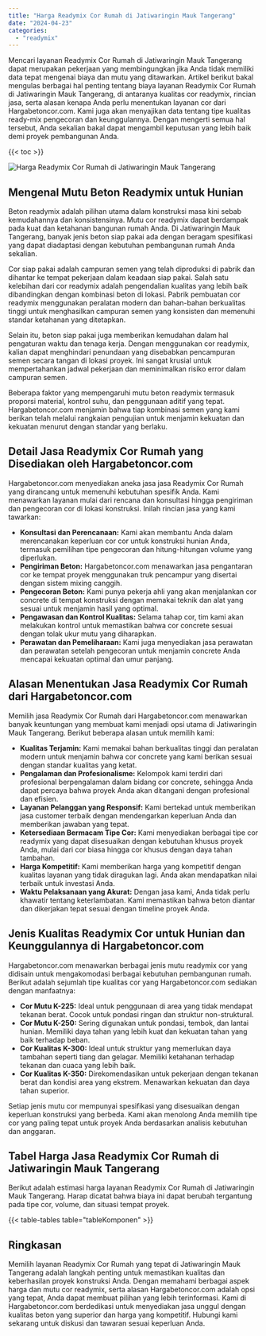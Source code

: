 ```yaml
---
title: "Harga Readymix Cor Rumah di Jatiwaringin Mauk Tangerang"
date: "2024-04-23"
categories: 
  - "readymix"
---
```



Mencari layanan Readymix Cor Rumah di Jatiwaringin Mauk Tangerang dapat merupakan pekerjaan yang membingungkan jika Anda tidak memiliki data tepat mengenai biaya dan mutu yang ditawarkan. Artikel berikut bakal mengulas berbagai hal penting tentang biaya layanan Readymix Cor Rumah di Jatiwaringin Mauk Tangerang, di antaranya kualitas cor readymix, rincian jasa, serta alasan kenapa Anda perlu menentukan layanan cor dari Hargabetoncor.com. Kami juga akan menyajikan data tentang tipe kualitas ready-mix pengecoran dan keunggulannya. Dengan mengerti semua hal tersebut, Anda sekalian bakal dapat mengambil keputusan yang lebih baik demi proyek pembangunan Anda.

{{< toc >}}

![Harga Readymix Cor Rumah di Jatiwaringin Mauk Tangerang](https://hargareadymixid.github.io/hbc/readymix-hbc%20(43).png)

## Mengenal Mutu Beton Readymix untuk Hunian

Beton readymix adalah pilihan utama dalam konstruksi masa kini sebab kemudahannya dan konsistensinya. Mutu cor readymix dapat berdampak pada kuat dan ketahanan bangunan rumah Anda. Di Jatiwaringin Mauk Tangerang, banyak jenis beton siap pakai ada dengan beragam spesifikasi yang dapat diadaptasi dengan kebutuhan pembangunan rumah Anda sekalian.

Cor siap pakai adalah campuran semen yang telah diproduksi di pabrik dan dihantar ke tempat pekerjaan dalam keadaan siap pakai. Salah satu kelebihan dari cor readymix adalah pengendalian kualitas yang lebih baik dibandingkan dengan kombinasi beton di lokasi. Pabrik pembuatan cor readymix menggunakan peralatan modern dan bahan-bahan berkualitas tinggi untuk menghasilkan campuran semen yang konsisten dan memenuhi standar ketahanan yang ditetapkan.

Selain itu, beton siap pakai juga memberikan kemudahan dalam hal pengaturan waktu dan tenaga kerja. Dengan menggunakan cor readymix, kalian dapat menghindari penundaan yang disebabkan pencampuran semen secara tangan di lokasi proyek. Ini sangat krusial untuk mempertahankan jadwal pekerjaan dan meminimalkan risiko error dalam campuran semen.

Beberapa faktor yang mempengaruhi mutu beton readymix termasuk proporsi material, kontrol suhu, dan penggunaan aditif yang tepat. Hargabetoncor.com menjamin bahwa tiap kombinasi semen yang kami berikan telah melalui rangkaian pengujian untuk menjamin kekuatan dan kekuatan menurut dengan standar yang berlaku.

## Detail Jasa Readymix Cor Rumah yang Disediakan oleh Hargabetoncor.com

Hargabetoncor.com menyediakan aneka jasa jasa Readymix Cor Rumah yang dirancang untuk memenuhi kebutuhan spesifik Anda. Kami menawarkan layanan mulai dari rencana dan konsultasi hingga pengiriman dan pengecoran cor di lokasi konstruksi. Inilah rincian jasa yang kami tawarkan:

- **Konsultasi dan Perencanaan:** Kami akan membantu Anda dalam merencanakan keperluan cor cor untuk konstruksi hunian Anda, termasuk pemilihan tipe pengecoran dan hitung-hitungan volume yang diperlukan.
- **Pengiriman Beton:** Hargabetoncor.com menawarkan jasa pengantaran cor ke tempat proyek menggunakan truk pencampur yang disertai dengan sistem mixing canggih.
- **Pengecoran Beton:** Kami punya pekerja ahli yang akan menjalankan cor concrete di tempat konstruksi dengan memakai teknik dan alat yang sesuai untuk menjamin hasil yang optimal.
- **Pengawasan dan Kontrol Kualitas:** Selama tahap cor, tim kami akan melakukan kontrol untuk memastikan bahwa cor concrete sesuai dengan tolak ukur mutu yang diharapkan.
- **Perawatan dan Pemeliharaan:** Kami juga menyediakan jasa perawatan dan perawatan setelah pengecoran untuk menjamin concrete Anda mencapai kekuatan optimal dan umur panjang.

## Alasan Menentukan Jasa Readymix Cor Rumah dari Hargabetoncor.com

Memilih jasa Readymix Cor Rumah dari Hargabetoncor.com menawarkan banyak keuntungan yang membuat kami menjadi opsi utama di Jatiwaringin Mauk Tangerang. Berikut beberapa alasan untuk memilih kami:

- **Kualitas Terjamin:** Kami memakai bahan berkualitas tinggi dan peralatan modern untuk menjamin bahwa cor concrete yang kami berikan sesuai dengan standar kualitas yang ketat.
- **Pengalaman dan Profesionalisme:** Kelompok kami terdiri dari profesional berpengalaman dalam bidang cor concrete, sehingga Anda dapat percaya bahwa proyek Anda akan ditangani dengan profesional dan efisien.
- **Layanan Pelanggan yang Responsif:** Kami bertekad untuk memberikan jasa customer terbaik dengan mendengarkan keperluan Anda dan memberikan jawaban yang tepat.
- **Ketersediaan Bermacam Tipe Cor:** Kami menyediakan berbagai tipe cor readymix yang dapat disesuaikan dengan kebutuhan khusus proyek Anda, mulai dari cor biasa hingga cor khusus dengan daya tahan tambahan.
- **Harga Kompetitif:** Kami memberikan harga yang kompetitif dengan kualitas layanan yang tidak diragukan lagi. Anda akan mendapatkan nilai terbaik untuk investasi Anda.
- **Waktu Pelaksanaan yang Akurat:** Dengan jasa kami, Anda tidak perlu khawatir tentang keterlambatan. Kami memastikan bahwa beton diantar dan dikerjakan tepat sesuai dengan timeline proyek Anda.

## Jenis Kualitas Readymix Cor untuk Hunian dan Keunggulannya di Hargabetoncor.com

Hargabetoncor.com menawarkan berbagai jenis mutu readymix cor yang didisain untuk mengakomodasi berbagai kebutuhan pembangunan rumah. Berikut adalah sejumlah tipe kualitas cor yang Hargabetoncor.com sediakan dengan manfaatnya:

- **Cor Mutu K-225:** Ideal untuk penggunaan di area yang tidak mendapat tekanan berat. Cocok untuk pondasi ringan dan struktur non-struktural.
- **Cor Mutu K-250:** Sering digunakan untuk pondasi, tembok, dan lantai hunian. Memiliki daya tahan yang lebih kuat dan kekuatan tahan yang baik terhadap beban.
- **Cor Kualitas K-300:** Ideal untuk struktur yang memerlukan daya tambahan seperti tiang dan gelagar. Memiliki ketahanan terhadap tekanan dan cuaca yang lebih baik.
- **Cor Kualitas K-350:** Direkomendasikan untuk pekerjaan dengan tekanan berat dan kondisi area yang ekstrem. Menawarkan kekuatan dan daya tahan superior.

Setiap jenis mutu cor mempunyai spesifikasi yang disesuaikan dengan keperluan konstruksi yang berbeda. Kami akan menolong Anda memilih tipe cor yang paling tepat untuk proyek Anda berdasarkan analisis kebutuhan dan anggaran.

## Tabel Harga Jasa Readymix Cor Rumah di Jatiwaringin Mauk Tangerang

Berikut adalah estimasi harga layanan Readymix Cor Rumah di Jatiwaringin Mauk Tangerang. Harap dicatat bahwa biaya ini dapat berubah tergantung pada tipe cor, volume, dan situasi tempat proyek.

{{< table-tables table="tableKomponen" >}}

## Ringkasan

Memilih layanan Readymix Cor Rumah yang tepat di Jatiwaringin Mauk Tangerang adalah langkah penting untuk memastikan kualitas dan keberhasilan proyek konstruksi Anda. Dengan memahami berbagai aspek harga dan mutu cor readymix, serta alasan Hargabetoncor.com adalah opsi yang tepat, Anda dapat membuat pilihan yang lebih terinformasi. Kami di Hargabetoncor.com berdedikasi untuk menyediakan jasa unggul dengan kualitas beton yang superior dan harga yang kompetitif. Hubungi kami sekarang untuk diskusi dan tawaran sesuai keperluan Anda.

